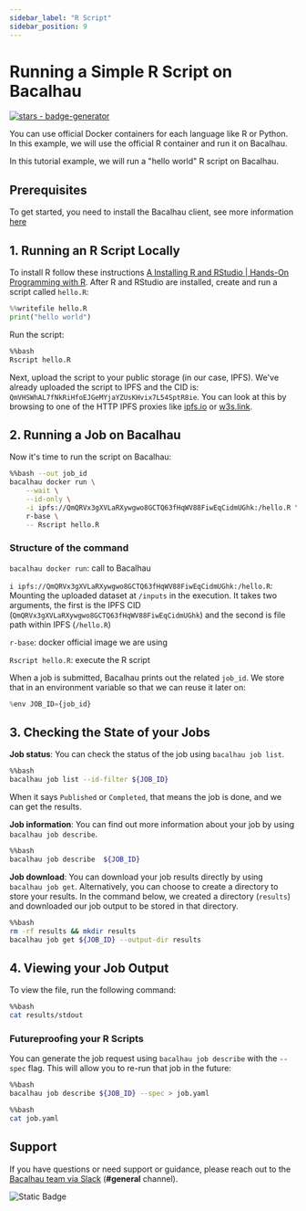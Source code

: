 ```yaml
---
sidebar_label: "R Script"
sidebar_position: 9
---
```

# Running a Simple R Script on Bacalhau


[![stars - badge-generator](https://img.shields.io/github/stars/bacalhau-project/bacalhau?style=social)](https://github.com/bacalhau-project/bacalhau)

You can use official Docker containers for each language like R or Python. In this example, we will use the official R container and run it on Bacalhau.

In this tutorial example, we will run a "hello world" R script on Bacalhau.

## Prerequisites

To get started, you need to install the Bacalhau client, see more information [here](../../../getting-started/installation.md)

## 1. Running an R Script Locally

To install R follow these instructions [A Installing R and RStudio | Hands-On Programming with R](https://rstudio-education.github.io/hopr/starting.html). After R and RStudio are installed, create and run a script called `hello.R`:


```python
%%writefile hello.R
print("hello world")
```

Run the script:


```bash
%%bash
Rscript hello.R
```

Next, upload the script to your public storage (in our case, IPFS).  We've already uploaded the script to IPFS and the CID is: `QmVHSWhAL7fNkRiHfoEJGeMYjaYZUsKHvix7L54SptR8ie`. You can look at this by browsing to one of the HTTP IPFS proxies like [ipfs.io](https://ipfs.tech/) or [w3s.link](https://github.com/web3-storage/w3link).

## 2. Running a Job on Bacalhau

Now it's time to run the script on Bacalhau:


```bash
%%bash --out job_id
bacalhau docker run \
    --wait \
    --id-only \
    -i ipfs://QmQRVx3gXVLaRXywgwo8GCTQ63fHqWV88FiwEqCidmUGhk:/hello.R \
    r-base \
    -- Rscript hello.R
```

### Structure of the command

`bacalhau docker run`: call to Bacalhau

`i ipfs://QmQRVx3gXVLaRXywgwo8GCTQ63fHqWV88FiwEqCidmUGhk:/hello.R`: Mounting the uploaded dataset at `/inputs` in the execution. It takes two arguments, the first is the IPFS CID (`QmQRVx3gXVLaRXywgwo8GCTQ63fHqWV88FiwEqCidmUGhk`) and the second is file path within IPFS (`/hello.R`)

`r-base`: docker official image we are using

`Rscript hello.R`: execute the R script


When a job is submitted, Bacalhau prints out the related `job_id`. We store that in an environment variable so that we can reuse it later on:


```python
%env JOB_ID={job_id}
```


## 3. Checking the State of your Jobs

**Job status**: You can check the status of the job using `bacalhau job list`.



```bash
%%bash
bacalhau job list --id-filter ${JOB_ID}
```

When it says `Published` or `Completed`, that means the job is done, and we can get the results.

**Job information**: You can find out more information about your job by using `bacalhau job describe`.


```bash
%%bash
bacalhau job describe  ${JOB_ID}
```

**Job download**: You can download your job results directly by using `bacalhau job get`. Alternatively, you can choose to create a directory to store your results. In the command below, we created a directory (`results`) and downloaded our job output to be stored in that directory.


```bash
%%bash
rm -rf results && mkdir results
bacalhau job get ${JOB_ID} --output-dir results
```

## 4. Viewing your Job Output

To view the file, run the following command:

```bash
%%bash
cat results/stdout
```

### Futureproofing your R Scripts

You can generate the job request using `bacalhau job describe` with the `--spec` flag. This will allow you to re-run that job in the future:


```bash
%%bash
bacalhau job describe ${JOB_ID} --spec > job.yaml
```


```bash
%%bash
cat job.yaml
```

## Support
If you have questions or need support or guidance, please reach out to the [Bacalhau team via Slack](https://bacalhauproject.slack.com/ssb/redirect) (**#general** channel).

![Static Badge](https://img.shields.io/badge/Test-Pass-green)